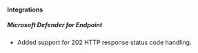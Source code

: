 
#### Integrations
##### Microsoft Defender for Endpoint
- Added support for 202 HTTP response status code handling.
